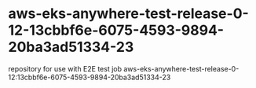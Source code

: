 # aws-eks-anywhere-test-release-0-12-13cbbf6e-6075-4593-9894-20ba3ad51334-23
repository for use with E2E test job aws-eks-anywhere-test-release-0-12:13cbbf6e-6075-4593-9894-20ba3ad51334-23

